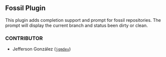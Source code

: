 ## Fossil Plugin

This plugin adds completion support and prompt for fossil repositories. The
prompt will display the current branch and status been dirty or clean.

### CONTRIBUTOR

-   Jefferson González ([`jgmdev`](https://github.com/jgmdev))
